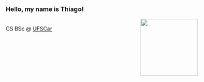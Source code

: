 <h3 title="welcome"> Hello, my name is Thiago!</h3>
<img align='right' src="https://cdn.discordapp.com/attachments/761797650038521859/874462930488422410/ezgif-4-635f8329efad.gif" width="150">
<br>CS BSc @ <a href="http://www.ufscar.br">UFSCar</a>
</em></p>
<!--
**bgsthiago/bgsthiago** is a ✨ _special_ ✨ repository because its `README.md` (this file) appears on your GitHub profile.

Here are some ideas to get you started:

- 🔭 I’m currently working on ...
- 🌱 I’m currently learning ...
- 👯 I’m looking to collaborate on ...
- 🤔 I’m looking for help with ...
- 💬 Ask me about ...
- 📫 How to reach me: ...
- 😄 Pronouns: ...
- ⚡ Fun fact: ...
-->
